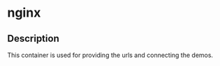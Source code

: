 nginx
=====

## Description

This container is used for providing the urls and connecting the demos.
